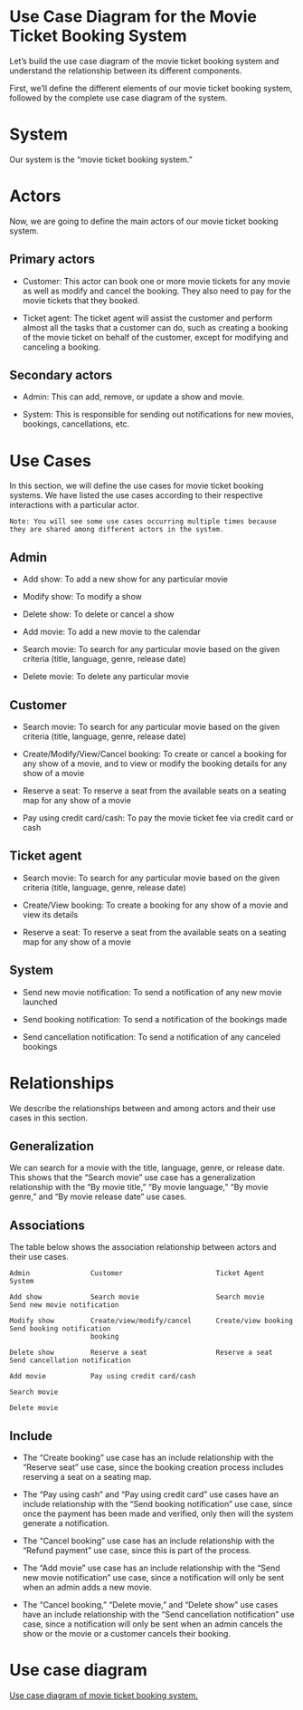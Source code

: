 # Use Case Diagram for the Movie Ticket Booking System
Let’s build the use case diagram of the movie ticket booking system and understand the relationship between its different components.

First, we’ll define the different elements of our movie ticket booking system, followed by the complete use case diagram of the system.

# System
Our system is the “movie ticket booking system.”

# Actors
Now, we are going to define the main actors of our movie ticket booking system.

## Primary actors
- Customer: This actor can book one or more movie tickets for any movie as well as modify and cancel the booking. They also need to pay for the movie tickets that they booked.

- Ticket agent: The ticket agent will assist the customer and perform almost all the tasks that a customer can do, such as creating a booking of the movie ticket on behalf of the customer, except for modifying and canceling a booking.
## Secondary actors
- Admin: This can add, remove, or update a show and movie.

- System: This is responsible for sending out notifications for new movies, bookings, cancellations, etc.
# Use Cases
In this section, we will define the use cases for movie ticket booking systems. We have listed the use cases according to their respective interactions with a particular actor.
```
Note: You will see some use cases occurring multiple times because they are shared among different actors in the system.
```
## Admin
- Add show: To add a new show for any particular movie

- Modify show: To modify a show

- Delete show: To delete or cancel a show

- Add movie: To add a new movie to the calendar

- Search movie: To search for any particular movie based on the given criteria (title, language, genre, release date)

- Delete movie: To delete any particular movie

## Customer
- Search movie: To search for any particular movie based on the given criteria (title, language, genre, release date)

- Create/Modify/View/Cancel booking: To create or cancel a booking for any show of a movie, and to view or modify the booking details for any show of a movie

- Reserve a seat: To reserve a seat from the available seats on a seating map for any show of a movie

- Pay using credit card/cash: To pay the movie ticket fee via credit card or cash

## Ticket agent
- Search movie: To search for any particular movie based on the given criteria (title, language, genre, release date)

- Create/View booking: To create a booking for any show of a movie and view its details

- Reserve a seat: To reserve a seat from the available seats on a seating map for any show of a movie

## System
- Send new movie notification: To send a notification of any new movie launched

- Send booking notification: To send a notification of the bookings made

- Send cancellation notification: To send a notification of any canceled bookings

# Relationships
We describe the relationships between and among actors and their use cases in this section.

## Generalization
We can search for a movie with the title, language, genre, or release date. This shows that the “Search movie” use case has a generalization relationship with the “By movie title,” “By movie language,” “By movie genre,” and “By movie release date” use cases.

## Associations
The table below shows the association relationship between actors and their use cases.
```
Admin               Customer                       Ticket Agent                     System

Add show            Search movie                   Search movie                    Send new movie notification

Modify show         Create/view/modify/cancel      Create/view booking             Send booking notification
                    booking

Delete show         Reserve a seat                 Reserve a seat                  Send cancellation notification

Add movie           Pay using credit card/cash

Search movie

Delete movie
```
## Include
- The “Create booking” use case has an include relationship with the “Reserve seat” use case, since the booking creation process includes reserving a seat on a seating map.

- The “Pay using cash” and “Pay using credit card” use cases have an include relationship with the “Send booking notification” use case, since once the payment has been made and verified, only then will the system generate a notification.

- The “Cancel booking” use case has an include relationship with the “Refund payment” use case, since this is part of the process.

- The “Add movie” use case has an include relationship with the “Send new movie notification” use case, since a notification will only be sent when an admin adds a new movie.

- The “Cancel booking,” “Delete movie,” and “Delete show” use cases have an include relationship with the “Send cancellation notification” use case, since a notification will only be sent when an admin cancels the show or the movie or a customer cancels their booking.

# Use case diagram

[Use case diagram of movie ticket booking system.](./usecase.png)
